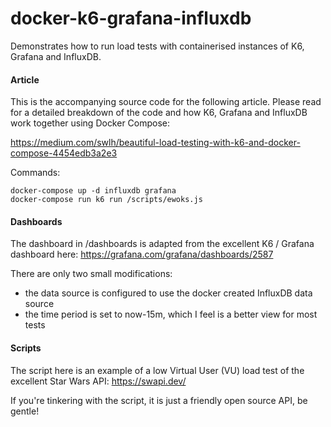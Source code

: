 # docker-k6-grafana-influxdb
Demonstrates how to run load tests with containerised instances of K6, Grafana and InfluxDB.

#### Article
This is the accompanying source code for the following article. Please read for a detailed breakdown of the code and how K6, Grafana and InfluxDB work together using Docker Compose:

https://medium.com/swlh/beautiful-load-testing-with-k6-and-docker-compose-4454edb3a2e3

Commands:
```
docker-compose up -d influxdb grafana
docker-compose run k6 run /scripts/ewoks.js

```

#### Dashboards
The dashboard in /dashboards is adapted from the excellent K6 / Grafana dashboard here:
https://grafana.com/grafana/dashboards/2587

There are only two small modifications:
* the data source is configured to use the docker created InfluxDB data source
* the time period is set to now-15m, which I feel is a better view for most tests

#### Scripts
The script here is an example of a low Virtual User (VU) load test of the excellent Star Wars API:
https://swapi.dev/

If you're tinkering with the script, it is just a friendly open source API, be gentle!

